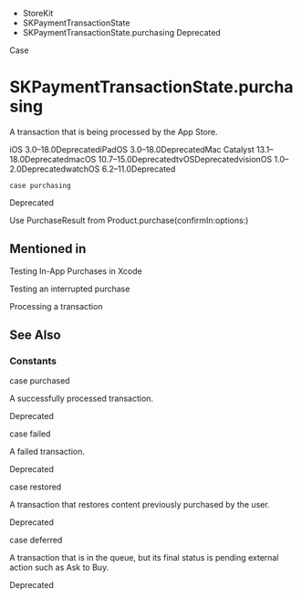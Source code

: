 

- StoreKit
- SKPaymentTransactionState
-  SKPaymentTransactionState.purchasing Deprecated

Case

# SKPaymentTransactionState.purchasing

A transaction that is being processed by the App Store.

iOS 3.0–18.0DeprecatediPadOS 3.0–18.0DeprecatedMac Catalyst 13.1–18.0DeprecatedmacOS 10.7–15.0DeprecatedtvOSDeprecatedvisionOS 1.0–2.0DeprecatedwatchOS 6.2–11.0Deprecated

``` source
case purchasing
```

Deprecated

Use PurchaseResult from Product.purchase(confirmIn:options:)

## Mentioned in 

Testing In-App Purchases in Xcode

Testing an interrupted purchase

Processing a transaction

## See Also

### Constants

case purchased

A successfully processed transaction.

Deprecated

case failed

A failed transaction.

Deprecated

case restored

A transaction that restores content previously purchased by the user.

Deprecated

case deferred

A transaction that is in the queue, but its final status is pending external action such as Ask to Buy.

Deprecated

